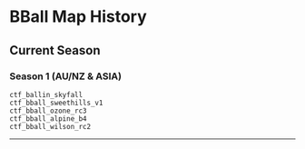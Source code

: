 # BBall Map History

## Current Season
### Season 1 (AU/NZ & ASIA)
```
ctf_ballin_skyfall
ctf_bball_sweethills_v1
ctf_bball_ozone_rc3
ctf_bball_alpine_b4
ctf_bball_wilson_rc2
```
---